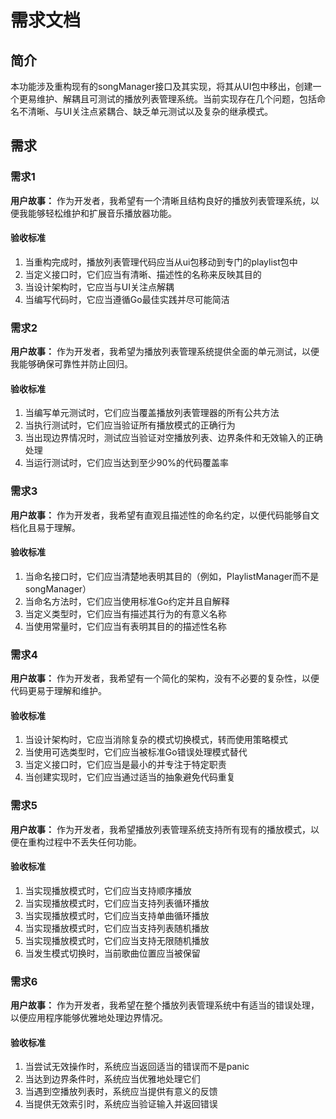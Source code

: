 # 需求文档

## 简介

本功能涉及重构现有的songManager接口及其实现，将其从UI包中移出，创建一个更易维护、解耦且可测试的播放列表管理系统。当前实现存在几个问题，包括命名不清晰、与UI关注点紧耦合、缺乏单元测试以及复杂的继承模式。

## 需求

### 需求1

**用户故事：** 作为开发者，我希望有一个清晰且结构良好的播放列表管理系统，以便我能够轻松维护和扩展音乐播放器功能。

#### 验收标准

1. 当重构完成时，播放列表管理代码应当从ui包移动到专门的playlist包中
2. 当定义接口时，它们应当有清晰、描述性的名称来反映其目的
3. 当设计架构时，它应当与UI关注点解耦
4. 当编写代码时，它应当遵循Go最佳实践并尽可能简洁

### 需求2

**用户故事：** 作为开发者，我希望为播放列表管理系统提供全面的单元测试，以便我能够确保可靠性并防止回归。

#### 验收标准

1. 当编写单元测试时，它们应当覆盖播放列表管理器的所有公共方法
2. 当执行测试时，它们应当验证所有播放模式的正确行为
3. 当出现边界情况时，测试应当验证对空播放列表、边界条件和无效输入的正确处理
4. 当运行测试时，它们应当达到至少90%的代码覆盖率

### 需求3

**用户故事：** 作为开发者，我希望有直观且描述性的命名约定，以便代码能够自文档化且易于理解。

#### 验收标准

1. 当命名接口时，它们应当清楚地表明其目的（例如，PlaylistManager而不是songManager）
2. 当命名方法时，它们应当使用标准Go约定并且自解释
3. 当定义类型时，它们应当有描述其行为的有意义名称
4. 当使用常量时，它们应当有表明其目的的描述性名称

### 需求4

**用户故事：** 作为开发者，我希望有一个简化的架构，没有不必要的复杂性，以便代码更易于理解和维护。

#### 验收标准

1. 当设计架构时，它应当消除复杂的模式切换模式，转而使用策略模式
2. 当使用可选类型时，它们应当被标准Go错误处理模式替代
3. 当定义接口时，它们应当是最小的并专注于特定职责
4. 当创建实现时，它们应当通过适当的抽象避免代码重复

### 需求5

**用户故事：** 作为开发者，我希望播放列表管理系统支持所有现有的播放模式，以便在重构过程中不丢失任何功能。

#### 验收标准

1. 当实现播放模式时，它们应当支持顺序播放
2. 当实现播放模式时，它们应当支持列表循环播放
3. 当实现播放模式时，它们应当支持单曲循环播放
4. 当实现播放模式时，它们应当支持列表随机播放
5. 当实现播放模式时，它们应当支持无限随机播放
6. 当发生模式切换时，当前歌曲位置应当被保留

### 需求6

**用户故事：** 作为开发者，我希望在整个播放列表管理系统中有适当的错误处理，以便应用程序能够优雅地处理边界情况。

#### 验收标准

1. 当尝试无效操作时，系统应当返回适当的错误而不是panic
2. 当达到边界条件时，系统应当优雅地处理它们
3. 当遇到空播放列表时，系统应当提供有意义的反馈
4. 当提供无效索引时，系统应当验证输入并返回错误